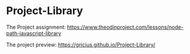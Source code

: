 # Project-Library
The Project assignment: https://www.theodinproject.com/lessons/node-path-javascript-library

The project preview: https://gricius.github.io/Project-Library/
